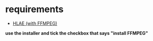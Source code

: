 # requirements
- [HLAE (with FFMPEG)](https://github.com/advancedfx/advancedfx/releases)

 **use the installer and tick the checkbox that says "install FFMPEG"**
